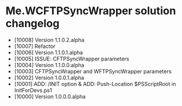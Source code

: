 # Me.WCFTPSyncWrapper solution changelog


* [10008] Version 1.1.0.2.alpha
* [10007] Refactor
* [10006] Version 1.1.0.1.alpha
* [10005] ISSUE: CFTPSyncWrapper parameters
* [10004] Version 1.1.0.0.alpha
* [10003] CFTPSyncWrapper and WFTPSyncWrapper parameters
* [10002] Version 1.0.0.1.alpha
* [10001] ADD: /INIT option & ADD: Push-Location $PSScriptRoot in InitForDevs.ps1
* [10000] Version 1.0.0.0.alpha


